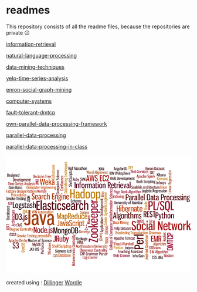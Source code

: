 # readmes

This repository consists of all the readme files, because the repositories are private :wink:

[information-retrieval](https://github.com/dixitk13/readmes.md/blob/master/information-retrieval.md)

[natural-language-processing](https://github.com/dixitk13/readmes.md/blob/master/natural-language-processing.md)

[data-mining-techniques](https://github.com/dixitk13/readmes.md/blob/master/data-mining-techniques.md)

[yelp-time-series-analysis](https://github.com/dixitk13/readmes.md/blob/master/yelp-time-series-analysis.md)

[enron-social-graph-mining](https://github.com/dixitk13/readmes.md/blob/master/personal-projects.md)

[computer-systems](https://github.com/dixitk13/readmes.md/blob/master/computer-systems.md)

[fault-tolerant-dmtcp](https://github.com/dixitk13/readmes.md/blob/master/fault-tolerant-dmtcp.md)

[own-parallel-data-processing-framework](https://github.com/dixitk13/readmes.md/blob/master/own-parallel-data-processing-framework.md)

[parallel-data-processing](https://github.com/dixitk13/readmes.md/blob/master/parallel-data-processing.md)

[parallel-data-processing-in-class](https://github.com/dixitk13/readmes.md/blob/master/parallel-data-processing-in-class.md)

![word_cloud](https://github.com/dixitk13/readmes.md/blob/master/word_cloud.jpg)

created using : [Dillinger](http://dillinger.io/) [Wordle](http://www.wordle.net/)
